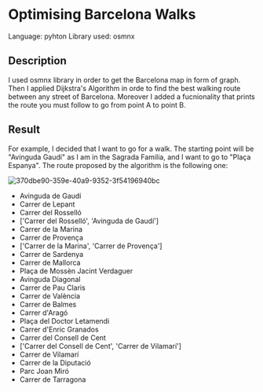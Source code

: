 # Optimising Barcelona Walks

Language: pyhton
Library used: osmnx

## Description 
I used osmnx library in order to get the Barcelona map in form of graph. Then I applied Dijkstra's Algorithm in orde to find the best walking route between any street of Barcelona. Moreover I added a fucnionality that prints the route you must follow to go from point A to point B.

## Result

For example, I decided that I want to go for a walk. The starting point will be "Avinguda Gaudí" as I am in the Sagrada Familia, and I want to go to "Plaça Espanya". The route proposed by the algorithm is the following one:

![370dbe90-359e-40a9-9352-3f54196940bc](https://github.com/joorgecamacho/Optimising-Barcelona-Walks/assets/125442207/3f640081-47a9-4143-9601-2f220b70de84)


- Avinguda de Gaudí
- Carrer de Lepant
- Carrer del Rosselló
- ['Carrer del Rosselló', 'Avinguda de Gaudí']
- Carrer de la Marina
- Carrer de Provença
- ['Carrer de la Marina', 'Carrer de Provença']
- Carrer de Sardenya
- Carrer de Mallorca
- Plaça de Mossèn Jacint Verdaguer
- Avinguda Diagonal
- Carrer de Pau Claris
- Carrer de València
- Carrer de Balmes
- Carrer d'Aragó
- Plaça del Doctor Letamendi
- Carrer d'Enric Granados
- Carrer del Consell de Cent
- ['Carrer del Consell de Cent', 'Carrer de Vilamarí']
- Carrer de Vilamarí
- Carrer de la Diputació
- Parc Joan Miró
- Carrer de Tarragona
